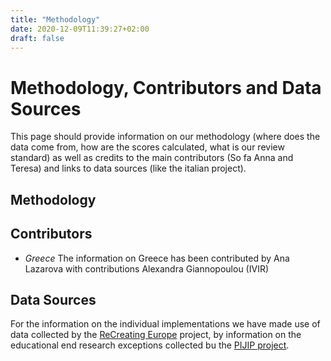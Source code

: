 ```yaml
---
title: "Methodology"
date: 2020-12-09T11:39:27+02:00 
draft: false
---
```

# Methodology, Contributors and Data Sources

This page should provide information on our methodology (where does the data come from, how are the scores calculated, what is our review standard) as well as credits to the main contributors (So fa Anna and Teresa) and links to data sources (like the italian project).

## Methodology 

## Contributors 	

* *Greece* The information on Greece has been contributed by Ana Lazarova with contributions Alexandra Giannopoulou (IVIR) 



## Data Sources

For the information on the individual implementations we have made use of data collected by the [ReCreating Europe]() project, by information on the educational end research exceptions collected bu the [PIJIP project](http://www.PIJIP.org).  